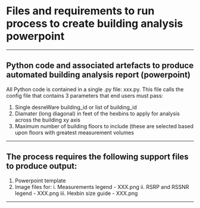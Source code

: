 # Files and requirements to run process to create building analysis powerpoint

---

## Python code and associated artefacts to produce automated building analysis report (powerpoint)

All Python code is contained in a single .py file: xxx.py. This file calls the config file that contains 3 parameters that end users must pass:

1. Single desneWare building_id or list of building_id
2. Diamater (long diagonal) in feet of the hexbins to apply for analysis across the building xy axis
3. Maximum number of building floors to include (these are selected based upon floors with greatest measurement volumes

---

## The process requires the following support files to produce output:

1. Powerpoint template
2. Image files for:
	i. Measurements legend - XXX.png
	ii. RSRP and RSSNR legend - XXX.png
	iii. Hexbin size guide - XXX.png

---

